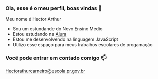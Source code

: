 ### Ola, esse é o meu perfil, boas vindas 👋

Meu nome é Hector Arthur

- Sou um estundande do Novo Ensino Médio
- Estou estudando na [Alura](https://www.alura.com.br/)
- Estou me desenvolvendo na linguagem JavaScript
- Utilizo esse espaço para meus trabalhos escolares de progamação

### Você pode entrar em contado comigo 📫

Hectorathurcarneiro@escola.pr.gov.br
 
